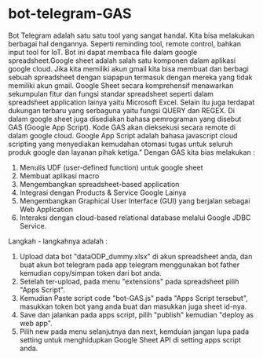 # bot-telegram-GAS
Bot Telegram adalah satu satu tool yang sangat handal. Kita bisa melakukan berbagai hal dengannya. Seperti reminding tool, remote control, bahkan input tool for IoT.
Bot ini dapat membaca file dalam google spreadsheet.Google sheet adalah salah satu komponen dalam aplikasi google cloud. Jika kita memiliki akun gmail kita bisa membuat dan berbagi sebuah spreadsheet dengan siapapun termasuk dengan mereka yang tidak memiliki akun gmail. Google Sheet secara komprehensif menawarkan sekumpulan fitur dan fungsi standar spreadsheet seperti dalam spreadsheet application lainya yaitu Microsoft Excel. Selain itu juga terdapat dukungan terbaru yang serbaguna yaitu fungsi QUERY dan REGEX. Di dalam google sheet juga disediakan bahasa pemrograman yang disebut GAS (Google App Script). Kode GAS akan dieksekusi secara remote di dalam google cloud. Google App Script adalah bahasa javascript cloud scripting yang menyediakan kemudahan otomasi tugas untuk seluruh produk google dan layanan pihak ketiga.”
Dengan GAS kita bias melakukan :
1. Menulis UDF (user-defined function) untuk google sheet
2. Membuat aplikasi macro
3. Mengembangkan spreadsheet-based application
4. Integrasi dengan Products & Service Google Lainya
5. Mengembangkan Graphical User Interface (GUI) yang berjalan sebagai Web Application
6. Interaksi dengan cloud-based relational database melalui Google JDBC Service.

Langkah - langkahnya adalah :
1. Upload data bot "dataODP_dummy.xlsx" di akun spreadsheet anda, dan buat akun bot telegram pada app telegram menggunakan bot father kemudian copy/simpan token dari bot anda.
2. Setelah ter-upload, pada menu "extensions" pada spreadsheet pilih "Apps Script".
3. Kemudian Paste script code "bot-GAS.js" pada "Apps Script tersebut", masukkan token bot yang anda buat dan masukkan juga sheet id-nya.
4. Save dan jalankan pada apps script, pilih "publish" kemudian "deploy as web app".
5. Pilih new pada menu selanjutnya dan next, kemduian jangan lupa pada setting untuk menghidupkan Google Sheet API di setting apps script anda.

